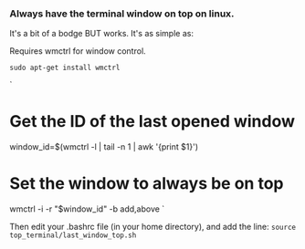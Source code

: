 ### Always have the terminal window on top on linux.

It's a bit of a bodge BUT works. It's as simple as:

Requires wmctrl for window control.

`sudo apt-get install wmctrl`

`
# Get the ID of the last opened window
window_id=$(wmctrl -l | tail -n 1 | awk '{print $1}')

# Set the window to always be on top
wmctrl -i -r "$window_id" -b add,above
`

Then edit your .bashrc file (in your home directory), and add the line:
`source top_terminal/last_window_top.sh`